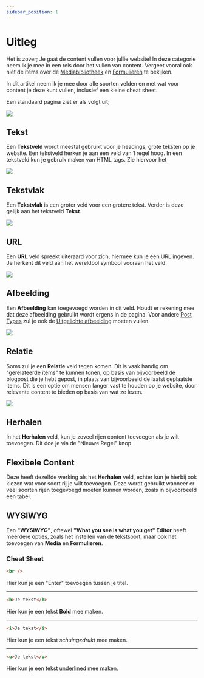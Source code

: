```yaml
---
sidebar_position: 1
---
```


# Uitleg

Het is zover; Je gaat de content vullen voor jullie website! In deze categorie neem ik je mee in een reis door het vullen van content. Vergeet vooral ook niet de items over de [Mediabibliotheek](./../mediabibliotheek/media-uploaden) en [Formulieren](./../formulieren/aanmaken) te bekijken.

In dit artikel neem ik je mee door alle soorten velden en met wat voor content je deze kunt vullen, inclusief een kleine cheat sheet.

Een standaard pagina ziet er als volgt uit;

<img src="https://wiki.pageking.nl/img/content-vullen/fullpage.png"></img>

## Tekst

Een **Tekstveld** wordt meestal gebruikt voor je headings, grote teksten op je website. Een tekstveld herken je aan een veld van 1 regel hoog. In een tekstveld kun je gebruik maken van HTML tags. Zie hiervoor het 

<img src="https://wiki.pageking.nl/img/content-vullen/tekstveld.png"></img>

## Tekstvlak

Een **Tekstvlak** is een groter veld voor een grotere tekst. Verder is deze gelijk aan het tekstveld **Tekst**.

<img src="https://wiki.pageking.nl/img/content-vullen/tekstvlak.png"></img>

## URL

Een **URL** veld spreekt uiteraard voor zich, hiermee kun je een URL ingeven. Je herkent dit veld aan het wereldbol symbool vooraan het veld.

<img src="https://wiki.pageking.nl/img/content-vullen/url.png"></img>

## Afbeelding

Een **Afbeelding** kan toegevoegd worden in dit veld. Houdt er rekening mee dat deze afbeelding gebruikt wordt ergens in de pagina. Voor andere [Post Types](./posttypes) zul je ook de [Uitgelichte afbeelding](./uitgelichte_afbeelding) moeten vullen.

<img src="https://wiki.pageking.nl/img/content-vullen/afbeelding.png"></img>

## Relatie

Soms zul je een **Relatie** veld tegen komen. Dit is vaak handig om "gerelateerde items" te kunnen tonen, op basis van bijvoorbeeld de blogpost die je hebt gepost, in plaats van bijvoorbeeld de laatst geplaatste items. Dit is een optie om mensen langer vast te houden op je website, door relevante content te bieden op basis van wat ze lezen.

<img src="https://wiki.pageking.nl/img/content-vullen/relatie.png"></img>

## Herhalen

In het **Herhalen** veld, kun je zoveel rijen content toevoegen als je wilt toevoegen. Dit doe je via de "Nieuwe Regel" knop.

## Flexibele Content

Deze heeft dezelfde werking als het **Herhalen** veld, echter kun je hierbij ook kiezen wat voor soort rij je wilt toevoegen. Deze wordt gebruikt wanneer er veel soorten rijen toegevoegd moeten kunnen worden, zoals in bijvoorbeeld een tabel.

## WYSIWYG

Een **"WYSIWYG"**, oftewel **"What you see is what you get" Editor** heeft meerdere opties, zoals het instellen van de tekstsoort, maar ook het toevoegen van **Media** en **Formulieren**.

### Cheat Sheet

```html
<br />
```

Hier kun je een "Enter" toevoegen tussen je titel.

---

```html
<b>Je tekst</b>
```

Hier kun je een tekst **Bold** mee maken.

---

```html
<i>Je tekst</i>
```

Hier kun je een tekst *schuingedrukt* mee maken.

---

```html
<u>Je tekst</u>
```

Hier kun je een tekst <u>underlined</u> mee maken.
